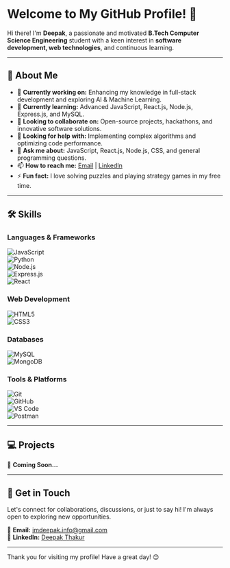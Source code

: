 # Welcome to My GitHub Profile! 👋  

Hi there! I'm **Deepak**, a passionate and motivated **B.Tech Computer Science Engineering** student with a keen interest in **software development, web technologies**, and continuous learning.  

---

## 🚀 About Me  

- 🔭 **Currently working on:** Enhancing my knowledge in full-stack development and exploring AI & Machine Learning.  
- 🌱 **Currently learning:** Advanced JavaScript, React.js, Node.js, Express.js, and MySQL.  
- 👯 **Looking to collaborate on:** Open-source projects, hackathons, and innovative software solutions.  
- 🤔 **Looking for help with:** Implementing complex algorithms and optimizing code performance.  
- 💬 **Ask me about:** JavaScript, React.js, Node.js, CSS, and general programming questions.  
- 📫 **How to reach me:** [Email](mailto:imdeepak.info@gmail.com) | [LinkedIn](https://www.linkedin.com/in/deepakthakur99/)  
- ⚡ **Fun fact:** I love solving puzzles and playing strategy games in my free time.  

---

## 🛠️ Skills  

### **Languages & Frameworks**  
![JavaScript](https://img.shields.io/badge/JavaScript-%23F7DF1E.svg?style=for-the-badge&logo=javascript&logoColor=black)  
![Python](https://img.shields.io/badge/Python-%233776AB.svg?style=for-the-badge&logo=python&logoColor=white)  
![Node.js](https://img.shields.io/badge/Node.js-%2343853D.svg?style=for-the-badge&logo=node.js&logoColor=white)  
![Express.js](https://img.shields.io/badge/Express.js-%23404D59.svg?style=for-the-badge&logo=express&logoColor=white)  
![React](https://img.shields.io/badge/React-%2361DAFB.svg?style=for-the-badge&logo=react&logoColor=black)  

### **Web Development**  
![HTML5](https://img.shields.io/badge/HTML5-%23E34F26.svg?style=for-the-badge&logo=html5&logoColor=white)  
![CSS3](https://img.shields.io/badge/CSS3-%231572B6.svg?style=for-the-badge&logo=css3&logoColor=white)  

### **Databases**  
![MySQL](https://img.shields.io/badge/MySQL-%2300f.svg?style=for-the-badge&logo=mysql&logoColor=white)  
![MongoDB](https://img.shields.io/badge/MongoDB-%2347A248.svg?style=for-the-badge&logo=mongodb&logoColor=white)  

### **Tools & Platforms**  
![Git](https://img.shields.io/badge/Git-%23F05032.svg?style=for-the-badge&logo=git&logoColor=white)  
![GitHub](https://img.shields.io/badge/GitHub-%23181717.svg?style=for-the-badge&logo=github&logoColor=white)  
![VS Code](https://img.shields.io/badge/VS%20Code-%23007ACC.svg?style=for-the-badge&logo=visual-studio-code&logoColor=white)  
![Postman](https://img.shields.io/badge/Postman-%23FF6C37.svg?style=for-the-badge&logo=postman&logoColor=white)  

---

## 💻 Projects  

🚀 **Coming Soon...**  

---

## 🤝 Get in Touch  

Let's connect for collaborations, discussions, or just to say hi! I'm always open to exploring new opportunities.  

📩 **Email:** [imdeepak.info@gmail.com](mailto:imdeepak.info@gmail.com)  
💼 **LinkedIn:** [Deepak Thakur](https://www.linkedin.com/in/deepakthakur99/)  

---

Thank you for visiting my profile! Have a great day! 😊
